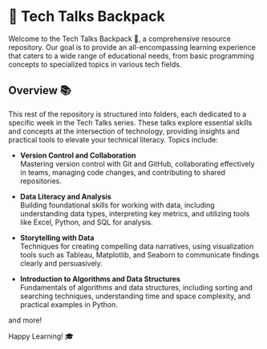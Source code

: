 # 🎒 Tech Talks Backpack

Welcome to the Tech Talks Backpack 🚀, a comprehensive resource repository. Our goal is to provide an all-encompassing learning experience that caters to a wide range of educational needs, from basic programming concepts to specialized topics in various tech fields.

## Overview 📚

This rest of the repository is structured into folders, each dedicated to a specific week in the Tech Talks series. These talks explore essential skills and concepts at the intersection of technology, providing insights and practical tools to elevate your technical literacy. Topics include:  

- **Version Control and Collaboration**  
  Mastering version control with Git and GitHub, collaborating effectively in teams, managing code changes, and contributing to shared repositories.  

- **Data Literacy and Analysis**  
  Building foundational skills for working with data, including understanding data types, interpreting key metrics, and utilizing tools like Excel, Python, and SQL for analysis.  

- **Storytelling with Data**  
  Techniques for creating compelling data narratives, using visualization tools such as Tableau, Matplotlib, and Seaborn to communicate findings clearly and persuasively.  

- **Introduction to Algorithms and Data Structures**  
  Fundamentals of algorithms and data structures, including sorting and searching techniques, understanding time and space complexity, and practical examples in Python.  

and more! 

Happy Learning! 🎓
